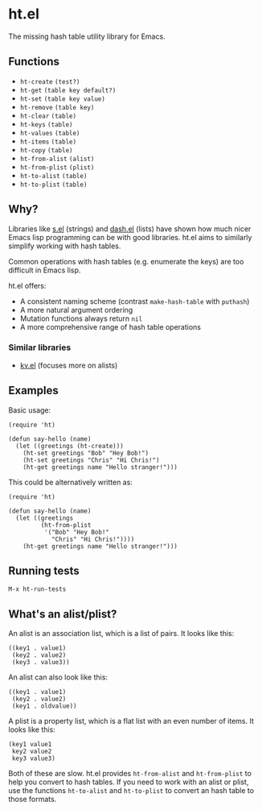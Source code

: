 # ht.el

The missing hash table utility library for Emacs.

## Functions

* `ht-create` `(test?)`
* `ht-get` `(table key default?)`
* `ht-set` `(table key value)`
* `ht-remove` `(table key)`
* `ht-clear` `(table)`
* `ht-keys` `(table)`
* `ht-values` `(table)`
* `ht-items` `(table)`
* `ht-copy` `(table)`
* `ht-from-alist` `(alist)`
* `ht-from-plist` `(plist)`
* `ht-to-alist` `(table)`
* `ht-to-plist` `(table)`

## Why?

Libraries like [s.el](https://github.com/magnars/s.el) (strings) and
[dash.el](https://github.com/magnars/dash.el) (lists) have shown how
much nicer Emacs lisp programming can be with good libraries. ht.el
aims to similarly simplify working with hash tables.

Common operations with hash tables (e.g. enumerate the keys) are too
difficult in Emacs lisp.

ht.el offers:

* A consistent naming scheme (contrast `make-hash-table` with `puthash`)
* A more natural argument ordering
* Mutation functions always return `nil`
* A more comprehensive range of hash table operations

### Similar libraries

* [kv.el](https://github.com/nicferrier/emacs-kv) (focuses more on alists)

## Examples

Basic usage:

    (require 'ht)

    (defun say-hello (name)
      (let ((greetings (ht-create)))
        (ht-set greetings "Bob" "Hey Bob!")
        (ht-set greetings "Chris" "Hi Chris!")
        (ht-get greetings name "Hello stranger!")))

This could be alternatively written as:

    (require 'ht)

    (defun say-hello (name)
      (let ((greetings
             (ht-from-plist
              '("Bob" "Hey Bob!"
                "Chris" "Hi Chris!"))))
        (ht-get greetings name "Hello stranger!")))

## Running tests

`M-x ht-run-tests`

## What's an alist/plist?

An alist is an association list, which is a list of pairs. It looks like this:

    ((key1 . value1)
     (key2 . value2)
     (key3 . value3))
     
An alist can also look like this:
     
    ((key1 . value1)
     (key2 . value2)
     (key1 . oldvalue))
     
A plist is a property list, which is a flat list with an even number
of items. It looks like this:

    (key1 value1
     key2 value2
     key3 value3)

Both of these are slow. ht.el provides `ht-from-alist` and
`ht-from-plist` to help you convert to hash tables. If you need to
work with an alist or plist, use the functions `ht-to-alist` and
`ht-to-plist` to convert an hash table to those formats.
